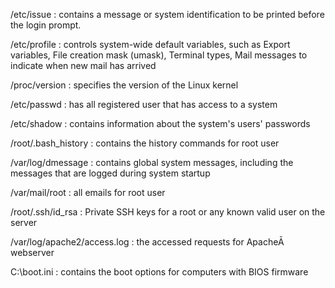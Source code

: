 

/etc/issue : contains a message or system identification to be printed before the login prompt.

/etc/profile : controls system-wide default variables, such as Export variables, File creation mask (umask), Terminal types, Mail messages to indicate when new mail has arrived

/proc/version : specifies the version of the Linux kernel

/etc/passwd : has all registered user that has access to a system

/etc/shadow : contains information about the system's users' passwords

/root/.bash_history : contains the history commands for root user

/var/log/dmessage : contains global system messages, including the messages that are logged during system startup

/var/mail/root : all emails for root user

/root/.ssh/id_rsa : Private SSH keys for a root or any known valid user on the server

/var/log/apache2/access.log : the accessed requests for ApacheĀ  webserver

C:\boot.ini : contains the boot options for computers with BIOS firmware